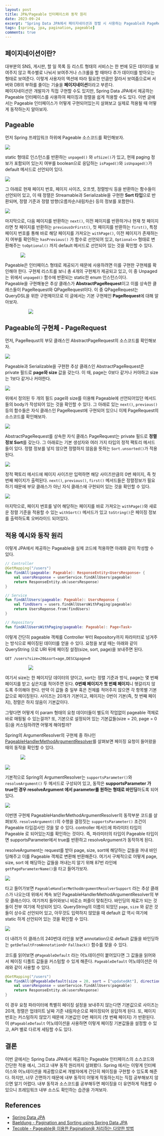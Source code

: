 ```yaml
---
layout: post
title: JPA/Pageable 인터페이스와 동작 원리
date: 2023-09-24
excerpt: "Spring Data JPA에서 페이지네이션과 정렬 시 사용하는 Pageable과 PageRequest에 대해 알아보자"
tags: [spring, jpa, pagination, pageable]
comments: true
---
```


## 페이지네이션이란?
대부분의 SNS, 게시판, 할 일 목록 등 리스트 형태의 서비스는 한 번에 모든 데이터를 보여주지 않고 쪽수별로 나눠서 보여주거나 스크롤을 할 때마다 추가 데이터를 받아오는 형태로 보여준다. 이렇게 사용자의 액션에 따라 필요한 만큼만 잘라서 보여줌으로써 서버와 DB의 부하를 줄이는 기술을 **페이지네이션**이라고 부른다.  
페이지네이션은 개발자가 직접 구현할 수도 있지만, Spring Data JPA에서 제공하는 Pageable 인터페이스를 사용하여 페이징과 정렬을 쉽게 적용할 수도 있다. 이번 글에서는 Pageable 인터페이스가 어떻게 구현되어있는지 살펴보고 실제로 적용될 때 어떻게 동작하는지 알아보자.

## Pageable
먼저 Spring 프레임워크 하위에 Pageable 소스코드를 확인해보자. 

<div style="width:100% !important; margin:0 auto">
<img src="https://github.com/xrabcde/xrabcde.github.io/assets/56033755/9adee6cb-e1dc-40f0-89f4-61ff8a43ca54">
</div>

static 형태로 인스턴스를 반환하는 `unpaged()` 와 `ofSize()`가 있고, 현재 paging 정보가 포함되어 있는지 여부를 boolean으로 응답하는 `isPaged()`와 `isUnpaged()`가 default 메서드로 선언되어 있다.

<div style="width:100% !important; margin:0 auto">
<img src="https://github.com/xrabcde/xrabcde.github.io/assets/56033755/8b588a2a-a22d-48f6-8de9-f70783a26e0e">
</div>

그 아래로 현재 페이지 번호, 페이지 사이즈, 오프셋, 정렬방식 등을 반환하는 함수들이 선언되어 있고, 이 때 정렬은 Streamable과 Serializable을 구현한 **Sort 타입**으로 반환되며, 정렬 기준과 정렬 방향(오름차순/내림차순) 등의 정보를 포함한다. 

<div style="width:100% !important; margin:0 auto">
<img src="https://github.com/xrabcde/xrabcde.github.io/assets/56033755/a32c104c-89f6-48ac-9bfb-a17aec709b37">
</div>

마지막으로, 다음 페이지를 반환하는 `next()`, 이전 페이지를 반환하거나 현재 첫 페이지라면 첫 페이지를 반환하는 `previousOrFirst()`, 첫 페이지를 반환하는 `first()`, 특정 페이지 번호를 통해 바로 해당 페이지를 가져오는 `withPage()`, 이전 페이지가 존재하는지 여부를 확인하는 `hasPrevious()` 가 함수로 선언되어 있고, `Optional<>` 형태로 변환해주는 `toOptional()` 까지 default 메서드로 선언되어 있는 것을 확인할 수 있다.

<div style="width:80% !important; margin:0 auto">
<img src="https://github.com/xrabcde/xrabcde.github.io/assets/56033755/dc37f11c-59ab-4345-80f7-dd588e0e2d52">
</div>

Pageable은 인터페이스 형태로 제공되기 때문에 사용하려면 이를 구현한 구현체를 확인해야 한다. 구현체 리스트를 보니 총 4개의 구현체가 제공되고 있고, 이 중 Unpaged는 위에서 `unpaged()` 함수에 반환되는 static한 enum 인스턴스이다.  
Pageable을 구현해놓은 추상 클래스가 **AbstractPageRequest**이고 이를 상속한 클래스들이 PageRequest와 QPageRequest이다. 이 중 QPageRequest는 QueryDSL을 위한 구현체이므로 이 글에서는 기본 구현체인 **PageRequest**에 대해 알아보자. 

<div style="width:70% !important; margin:0 auto">
<img src="https://github.com/xrabcde/xrabcde.github.io/assets/56033755/87f17f72-b6a2-493e-9361-eb7aa3a73963">
</div>

## Pageable의 구현체 - PageRequest
먼저, PageRequst의 부모 클래스인 AbstractPageRequest의 소스코드를 확인해보자.

<div style="width:100% !important; margin:0 auto">
<img src="https://github.com/xrabcde/xrabcde.github.io/assets/56033755/c224f4b8-ed1e-43bc-8e30-526e1c2ff20e">
</div>

Pageable과 Serializable을 구현한 추상 클래스인 AbstractPageRequest은 private 필드로 **page와 size** 값을 갖는다. 이 때, page는 0보다 같거나 커야하고 size는 1보다 같거나 커야한다.

<div style="width:100% !important; margin:0 auto">
<img src="https://github.com/xrabcde/xrabcde.github.io/assets/56033755/4280b94d-d8af-4307-8211-4e0eaddacca7">
</div>

위에서 정의된 두 개의 필드 page와 size를 이용해 Pageable에 선언되어있던 메서드들의 body가 작성되어 있는 것을 확인할 수 있다. 그 아래로 있는 `next()`, `previous()` 등의 함수들은 자식 클래스인 PageRequest에 구현되어 있으니 이제 PageRequest의 소스코드를 확인해보자.

<div style="width:100% !important; margin:0 auto">
<img src="https://github.com/xrabcde/xrabcde.github.io/assets/56033755/0e1e509c-0c96-46ee-a779-c81151394a92">
</div>

AbstractPageRequest를 상속한 자식 클래스 PageRequest는 private 필드로 **정렬 정보 Sort**를 갖는다. 그 아래로는 기본 생성자와 여러 가지 타입의 정적 팩토리 메서드들이 있다. 정렬 정보를 넣지 않으면 정렬하지 않음을 뜻하는 `Sort.unsorted()`가 적용된다. 

<div style="width:100% !important; margin:0 auto">
<img src="https://github.com/xrabcde/xrabcde.github.io/assets/56033755/3242d977-79c0-41cc-ad99-9039dd68724f">
</div>

정적 팩토리 메서드에 페이지 사이즈만 입력하면 해당 사이즈만큼의 0번 페이지, 즉 첫 번째 페이지가 출력된다. `next()`, `previous()`, `first()` 메서드들은 정렬정보가 필요하기 때문에 부모 클래스가 아닌 자식 클래스에 구현되어 있는 것을 확인할 수 있다.

<div style="width:100% !important; margin:0 auto">
<img src="https://github.com/xrabcde/xrabcde.github.io/assets/56033755/2427412c-cc03-44f8-af5b-0374e4d9ece4">
</div>

마지막으로, 페이지 번호를 넣어 해당하는 페이지를 바로 가져오는 `withPage()`와 새로운 정렬 기준을 적용할 수 있는 `withSort()` 메서드가 있고 `toString()`은 페이징 정보를 출력하도록 오버라이드 되어있다.

## 적용 예시와 동작 원리
이렇게 JPA에서 제공하는 Pageable을 실제 코드에 적용하면 아래와 같이 작성할 수 있다.

```kotlin
// Controller
@GetMapping("/users")
fun findAll(pageable: Pageable): ResponseEntity<UsersResponse> {
    val usersResponse = userService.findAllUsers(pageable)
    return ResponseEntity.ok(usersResponse)
}

// Service
fun findAllUsers(pageable: Pageable): UsersReponse {
    val findUsers = users.findAllUsersWithPaging(pageable)
    return UsersReponse.from(findUsers)
}

// Repository
fun findAllUsersWithPaging(pageable: Pageable): Page<Task>
```

이렇게 간단히 pageable 객체를 Controller 부터 Repository까지 파라미터로 넘겨주는 방식으로 페이징된 데이터를 얻을 수 있다. 
요청을 보낼 때는 아래와 같이 QueryString 으로 URI 뒤에 페이징 설정(size, sort, page)을 보내주면 된다. 

```
GET /users?size=20&sort=age,DESC&page=0
```

<div style="width:70% !important; margin:0 auto">
<img src="https://github.com/xrabcde/xrabcde.github.io/assets/56033755/8719eb8c-0356-4de7-bebf-eb5c696b6199">
</div>

여기서 size는 한 페이지당 데이터의 양이고, sort는 정렬 기준과 방식, page는 몇 번째 페이지를 받고 싶은지를 적어주면 된다. **0번째 페이지가 첫 번째 페이지**니 헷갈리지 않도록 주의해야 한다.
만약 이 값들 중 일부 혹은 전체를 적어주지 않으면 각 항목별 기본값으로 페이징된다. 사이즈는 20개가 기본이고, 페이지는 0번이 기본(즉, 첫 번째 페이지), 정렬은 하지 않음이 기본값이다.

그렇다면 어떻게 이 param 형태의 요청 데이터들이 별도의 작업없이 pageable 객체로 바로 매핑될 수 있는걸까? 
또, 기본으로 설정되어 있는 기본값들(size = 20, page = 0 등)을 커스텀하려면 어떻게 해야할까?

Spring의 ArgumentResolver의 구현체 중 하나인 [PageableHandlerMethodArgumentResolver](https://github.com/spring-projects/spring-data-commons/blob/main/src/main/java/org/springframework/data/web/PageableHandlerMethodArgumentResolver.java)를 
살펴보면 페이징 요청이 들어왔을 때의 동작을 확인할 수 있다.

<div style="width:80% !important; margin:0 auto">
<img src="https://github.com/xrabcde/xrabcde.github.io/assets/56033755/dc1e184b-aae0-4708-a755-08a75ce6d8cb">
</div>
<br>
<div style="width:100% !important; margin:0 auto">
<img src="https://github.com/xrabcde/xrabcde.github.io/assets/56033755/1de55c38-3786-4ced-bc63-2946135161fc">
</div>

기본적으로 Spring의 ArgumentResolver는 `supportsParameter()`와 `resolveArgument()` 두 메서드로 구성되어 있고, 동작은 **supportsParameter 가 true인 경우 resolveArgument 에서 parameter를 원하는 형태로 바인딩**하도록 되어있다. 

<div style="width:100% !important; margin:0 auto">
<img src="https://github.com/xrabcde/xrabcde.github.io/assets/56033755/ff4fc49a-48c9-4ba3-8826-4949536777c4">
</div>

이번엔 구현체 PageableHandlerMethodArgumentResolver의 동작부분 코드를 살펴보자.
`resolveArgument()`의 수행을 결정짓는 `supportsParameter()` 조건이 Pageable 타입검사인 것을 알 수 있다.
controller 메서드에 파라미터 타입이 Pageable 로 되어있는지를 확인하는 것이다.
즉, 파라미터의 타입이 Pageable 타입이면 supportsParameter에서 true를 반환하고 resolveArgument가 동작하게 된다. 

resolveArgument는 request를 받아 page, size, sort에 해당하는 값들을 꺼내 바인딩해주고 이를 Pageable 객체로 변환해 반환해준다.
여기서 구체적으로 어떻게 page, size, sort 에 해당하는 값들을 꺼내는지 알기 위해 87번 라인에 `getPageParameterName()`을 타고 들어가보자.

<div style="width:100% !important; margin:0 auto">
<img src="https://github.com/xrabcde/xrabcde.github.io/assets/56033755/3c74580a-88dd-4cba-b2e6-13389c61aa4a">
</div>

타고 들어가보면 `PageableHandlerMethodArgumentResolverSupport` 라는 추상 클래스가 나오는데 위에서 계속 보던 PageableHandlerMethodArgumentResolver의 부모 클래스이다. 
여기까지 들어와보니 비로소 퍼즐이 맞춰진다. 바인딩의 재료가 되는 것들이 전부 여기에 작성되어 있다.
QueryString의 이름이 되었던 `page`, `size` 와 같은 것들이 상수로 선언되어 있고, 아무것도 입력하지 않았을 때 default 값 역시 여기에 static 하게 선언되어 있는 것을 확인할 수 있다.

<div style="width:100% !important; margin:0 auto">
<img src="https://github.com/xrabcde/xrabcde.github.io/assets/56033755/f2519996-fc14-4aa2-a82a-90f7a75bf3db">
</div>

더 내려가 이 클래스의 240번대 라인을 보면 annotation으로 default 값들을 바인딩하는 `getDefaultFromAnnotationOr`
`Fallback()` 함수를 찾을 수 있다.

코드를 읽어보면 `@PageableDefault` 라는 어노테이션이 붙어있다면 그 값들을 읽어와서 페이징 디폴트 값들을 커스텀할 수 있게 해준다. 
`PageableDefault` 어노테이션은 아래와 같이 사용할 수 있다.

```kotlin
@GetMapping("/users")
fun findAll(@PageableDefault(size = 20, sort = ["updatedAt"], direction = Sort.Direction.DESC) pageable: Pageable): ResponseEntity<UsersResponse> {
    val usersResponse = userService.findAllUsers(pageable)
    return ResponseEntity.ok(usersResponse)
}
```

이 경우 요청 파라미터에 특별히 페이징 설정을 보내주지 않는다면 기본값으로 사이즈는 20개, 정렬은 업데이트 날짜 기준 내림차순으로 페이징되어 응답하게 된다. 
또, 페이지 번호는 커스텀하지 않았기 때문에 기본값인 0번 페이지 (첫 번째 페이지) 가 반환된다.
이 `@PageableDefault` 어노테이션을 사용하면 이렇게 페이징 기본값들을 설정할 수 있고, API 별로 다르게 세팅할 수도 있다.

## 결론
이번 글에서는 Spring Data JPA에서 제공하는 Pageable 인터페이스의 소스코드와 간단한 적용 예시, 그리고 내부 동작 원리까지 살펴봤다. 
Spring 에서는 이렇게 인터페이스와 어노테이션을 제공함으로써 개발자에게 간단히 페이징을 구현할 수 있도록 해준다.
하지만, 너무 간편하기 때문에 내부 동작이 어떻게 작동하는지는 직접 공부해보지 않으면 알기 어렵다. 
내부 동작과 소스코드를 공부해두면 페이징을 더 유연하게 적용할 수 있으니 프레임워크 내부 소스도 확인하는 습관을 가져보자.

## References
- [Spring Data JPA](https://docs.spring.io/spring-data/jpa/docs/2.0.6.RELEASE/reference/html/)
- [Baeldung - Pagination and Sorting using Spring Data JPA](https://www.baeldung.com/spring-data-jpa-pagination-sorting)
- [Tecoble - Pageable을 이용한 Pagination을 처리하는 다양한 방법](https://tecoble.techcourse.co.kr/post/2021-08-15-pageable/)
